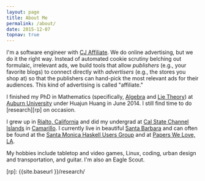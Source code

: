 ```yaml
---
layout: page
title: About Me
permalink: /about/
date: 2015-12-07
topnav: true
---
```


I'm a software engineer with [CJ Affiliate][1]. We do online advertising, but we do it the right way. Instead of automated cookie scrutiny belching out formulaic, irrelevant ads, we build tools that allow _publishers_ (e.g., your favorite blogs) to connect directly with _advertisers_ (e.g., the stores you shop at) so that the publishers can hand-pick the most relevant ads for their audiences. This kind of advertising is called "affiliate."

I finished my PhD in Mathematics (specifically, [Algebra][2] and [Lie Theory][3]) at [Auburn University][4] under Huajun Huang in June 2014. I still find time to do [research][rp] on occasion.

I grew up in [Rialto, California][5] and did my undergrad at [Cal State Channel Islands][6] in [Camarillo][7]. I currently live in beautiful [Santa Barbara][8] and can often be found at the [Santa Monica Haskell Users Group][9] and at [Papers We Love, LA][10].

My hobbies include tabletop and video games, Linux, coding, urban design and transportation, and guitar. I'm also an Eagle Scout.

  [1]: http://engineering.cj.com/blog
  [2]: http://en.wikipedia.org/wiki/Algebra#Abstract_algebra
  [3]: http://en.wikipedia.org/wiki/Lie_theory
  [4]: http://auburn.edu
  [5]: http://www.google.com/maps/place/Rialto,+CA/@34.1128773,-117.9851915,9z/data=!4m5!3m4!1s0x80c34d0da546d719:0x880f998426905aa0!8m2!3d34.1064001!4d-117.3703235
  [6]: http://csuci.edu
  [7]: http://www.google.com/maps/place/Camarillo,+CA/@34.236681,-118.9901195,9z/data=!4m5!3m4!1s0x80e836108f4494bb:0x6e59410f8a656ce7!8m2!3d34.2163937!4d-119.0376023
  [8]: http://www.google.com/maps/place/Santa+Barbara,+CA/@34.5387485,-119.9605749,8z/data=!4m5!3m4!1s0x80e914c76f2d83d5:0xc8d13a64d7ba7648!8m2!3d34.4208305!4d-119.6981901
  [9]: http://www.meetup.com/santa-monica-haskell/
  [10]: http://www.meetup.com/Papers-We-Love-LA/
  [rp]: {{site.baseurl }}/research/
